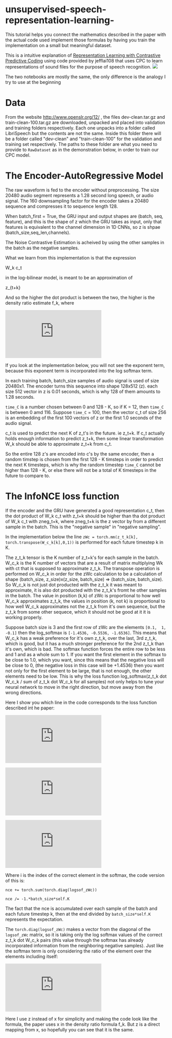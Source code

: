# unsupervised-speech-representation-learning-

This tutorial helps you connect the mathematics described in the paper with the actual code used implement those formulas by having you train the implementation on a small but meaningful dataset.

This is a intuitive explanation of [Representation Learning with Contrastive Predictive Coding](https://arxiv.org/pdf/1807.03748.pdf)  using code provided by jefflai108 that uses CPC to learn representations of sound files for the purpose of speech recognition.
<img src="https://user-images.githubusercontent.com/2807595/45751168-8170f480-bc4c-11e8-81a5-3be064089642.png">

The two notebooks are mostly the same, the only difference is the analogy I try to use at the beginning

# Data

From the website http://www.openslr.org/12/ , the files dev-clean.tar.gz and train-clean-100.tar.gz are downloaded, unpacked and placed into validation and training folders respectively. Each one unpacks into a folder called LibriSpeech but the contents are not the same. Inside this folder there will be a folder called "dev-clean" and "train-clean-100" for the validation and training set respectively. The paths to these folder are what you need to provide to `RawDataset` as in the demonstration below, in order to train our CPC model. 

# The Encoder-AutoRegressive Model

The raw waveform is fed to the encoder without preprocessing. The size 20480 audio segment represents a 1.28 second long speech, or audio signal. The 160 downsampling factor for the encoder takes a 20480 sequence and compresses it to sequence length 128. 

When batch_first = True, the GRU input and output shapes are (batch, seq, feature), and this is the shape of z which the GRU takes as input, only that features is equivalent to the channel dimension in 1D CNNs, so z is shpae (batch_size,seq_len,channels). 

The Noise Contrastive Estimation is acheived by using the other samples in the batch as the negative samples. 

What we learn from this implementation is that the expression 

W_k c_t

in the log-bilinear model, is meant to be an approximation of 

z_{t+k}

And so the higher the dot product is between the two, the higher is the density ratio estimate f_k, where

![equation](https://latex.codecogs.com/gif.latex?f_k%28x_%7Bt&plus;k%7D%2C%20c_t%29%20%3D%20exp%28z%5ET_%7Bt&plus;k%7D%20W_k%20c_t%29)

If you look at the implementation below, you will not see the exponent term, because this exponent term is incorporated into the log softmax term. 

In each training batch, batch_size samples of audio signal is used of size 20480x1. The encoder turns this sequence into shape 128x512 (z). each size 512 vector in z is 0.01 seconds, which is why 128 of them amounts to 1.28 seconds. 

`time_C` is a number chosen between 0 and 128 - K, so if K = 12, then `time_C` is between 0 amd 116. Suppose `time_C` = 100, then the vector c_t of size 256 is an embedding of the first 100 vectors of z or the first 1.0 seconds of the audio signal. 

c_t is used to predict the next K of z_t's in the future. ie z_t+k. If c_t actually holds enough information to predict z_t+k, then some linear transformation W_k should be able to approximate z_t+k from c_t. 

So the entire 128 z's are encoded into c's by the same encoder, then a random timstep is chosen from the first 128 - K timsteps in order to predict the next K timesteps, which is why the random timestep `time_C` cannot be higher than 128 - K, or else there will not be a total of K timesteps in the future to compare to. 

# The InfoNCE loss function

If the encoder and the GRU have generated a good representation c_t, then the dot product of W_k c_t with z_t+k should be higher than tha dot product of W_k c_t with zneg_t+k, where zneg_t+k is the z vector by from a different sample in the batch. This is the "negative sample" in "negative sampling". 

In the implementation below the line `zWc = torch.mm(z_t_k[k], torch.transpose(W_c_k[k],0,1))` is performed for each future timestep k in K. 

The z_t_k tensor is the K number of z_t+k's for each sample in the batch.
W_c_k is the K number of vectors that are a result of matrix multiplying Wk with ct that is supposed to approximate z_t_k. The transpose operation is performed on W_c_k in order for the zWc calculation to be a calculation of shape (batch_size, z_size)x(z_size, batch_size) => (batch_size, batch_size). So W_c_k is not just dot producted with the z_t_k it was meant to approximate, it is also dot producted with the z_t_k's fromt he other samples in the batch. The value in position (k,k) of zWc is proportional to how well W_c_k approximates z_t_k, the values in position (k, not k) is proportional to how well W_c_k approximates not the z_t_k from it's own sequence, but the z_t_k from some other sequece, which it should not be good at it it is working properly. 

Suppose batch size is 3 and the first row of zWc are the elements `[0.1,  1,  -0.1]` then the log_softmax is `[-1.4536, -0.5536, -1.6536]`. This means that W_c_k has a weak preference for it's own z_t_k, over the last, 3rd  z_t_k, which is good, but it has a much stronger preference for the 2nd z_t_k than it's own, which is bad. The softmax function forces the entire row to be less and 1 and as a whole sum to 1. If you want the first element in the softmax to be close to 1.0, which you want, since this means that the negative loss will be close to 0, (the negative loss in this case will be +1.4536) then you want not only for the first element to be large, that is not enough, the other elements need to be low. This is why the loss function log_softmax(z_t_k dot W_c_k / sum of z_t_k dot W_c_k for all samples) not only helps to tune your neural network to move in the right direction, but move away from the wrong directions.

Here I show you which line in the code corresponds to the loss function described int he paper:


![equation](https://latex.codecogs.com/gif.latex?InfoNCELoss%28z_%7Bt%20%3D%20t%27%20%5Crightarrow%20t%27&plus;k%7D%2C%20c_t%29%20%3D%20-%20E%20%5Cleft%5B%20%5Clog%28%20%5Cfrac%7Bf_k%28z_%7Bt&plus;k%7D%2C%20c_t%29%7D%7B%5Csum_%7BJ%7D%20f_k%28z_%7Bj%7D%2C%20c_t%29%7D%20%29%20%5Cright%5D)


![equation](https://latex.codecogs.com/gif.latex?%3D%20-%20E%20%5Cleft%5B%20%5Clog%28%20%5Cfrac%7Be%5E%7Bz%5ET_%7Bt&plus;k%7D%20W_k%20c_t%7D%7D%7B%5Csum_%7BJ%7D%20e%5E%7Bz%5ET_%7Bj%7D%20W_k%20c_t%7D%7D%20%29%20%5Cright%5D)

![equation](https://latex.codecogs.com/gif.latex?%3D%20-%20E%20%5Cleft%5B%20%5Clog%28%20softmax%28%20e%5E%7Bz%5ET_%7Bj%7D%20W_k%20c_t%29%7D_i%20%29%20%5Cright%5D)

Where i is the index of the correct element in the softmax, the code version of this is:

`nce += torch.sum(torch.diag(logsof_zWc))`

`nce /= -1.*batch_size*self.K` 

The fact that the nce is accumulated over each sample of the batch and each future timestep k, then at the end divided by `batch_size*self.K` represents the expectation. 

The `torch.diag(logsof_zWc)` makes a vector from the diagonal of the `logsof_zWc` matrix, so it is taking only the log softmax values of the correct z_t_k dot W_c_k pairs (this value through the softmax has already incorporated information from the neighboring negative samples). Just like the softmax term is only considering the ratio of the element over the elements including itself:

![equation](https://latex.codecogs.com/gif.latex?%5Cfrac%7Bf_k%28z_%7Bt&plus;k%7D%2C%20c_t%29%7D%7B%5Csum_%7BJ%7D%20f_k%28z_%7Bj%7D%2C%20c_t%29%7D)

Here I use z instead of x for simplicity and making the code look like the formula, the paper uses x in the density ratio formula f_k. But z is a direct mapping from x, so hopefully you can see that it is the same. 
